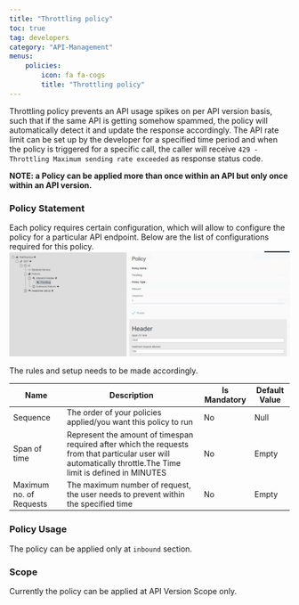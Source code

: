 ```yaml
---
title: "Throttling policy"
toc: true
tag: developers
category: "API-Management"
menus: 
    policies:
        icon: fa fa-cogs
        title: "Throttling policy" 
---
```

Throttling policy prevents an API usage spikes on per API version basis, such that if the same API is 
getting somehow spammed, the policy will automatically detect it and update the response accordingly. The 
API rate limit can be set up by the developer for a specified time period and when the policy is
triggered for a specific call, the caller will receive `429 - Throttling Maximum sending rate exceeded` as response status code.

**NOTE: a Policy can be applied more than once within an API but only once within an API version.**   

### Policy Statement

Each policy requires certain configuration, which will allow to configure the policy for a particular API endpoint. 
Below are the list of configurations required for this policy. 
![Ip Restrict Policy](/staticfiles/api-management/media/ip-restrict-policy.png)

The rules and setup needs to be made accordingly. 

|Name|Description|Is Mandatory|Default Value|
|-----------|--------------------|----------|----------|
|Sequence|The order of your policies applied/you want this policy to run|No|Null|
|Span of time|Represent the amount of timespan required after which the requests from that particular user will automatically throttle.The Time limit is defined in MINUTES|No|Empty|
|Maximum no. of Requests|The maximum number of request, the user needs to prevent within the specified time|No|Empty|

### Policy Usage

The policy can be applied only at `inbound` section.

### Scope

Currently the policy can be applied at API Version Scope only.


